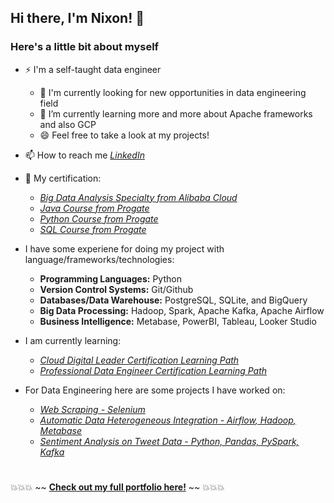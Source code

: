 ## Hi there, I'm Nixon! 👋

### Here's a little bit about myself

- ⚡ I'm a self-taught data engineer
  - 🤔 I'm currently looking for new opportunities in data engineering field
  - 🌱 I’m currently learning more and more about Apache frameworks and also GCP
  - 😄 Feel free to take a look at my projects!
- 📫 How to reach me [*LinkedIn*](https://www.linkedin.com/in/nixon-hutahaean/)
- 📝 My certification:
  - [*Big Data Analysis Specialty from Alibaba Cloud*](https://drive.google.com/file/d/1Sq7GxHqUD0UWlDQQPsdVY9nYDyWH07Sw/view?usp=sharing)
  - [*Java Course from Progate*](https://drive.google.com/file/d/1XidpY8zr93JXueuhwVObhzbypd14t4AD/view?usp=sharing)
  - [*Python Course from Progate*](https://drive.google.com/file/d/117XbX1nxjBIxpdYKD3yJoIlbWLPIS-HI/view?usp=sharing)
  - [*SQL Course from Progate*](https://drive.google.com/file/d/1GAbOEeKApx_4tKpnWy3LCXgMJIAG04zp/view?usp=sharing)

- I have some experiene for doing my project with language/frameworks/technologies:
  - <strong>Programming Languages:</strong> Python
  - <strong>Version Control Systems:</strong> Git/Github
  - <strong>Databases/Data Warehouse:</strong> PostgreSQL, SQLite, and BigQuery
  - <strong>Big Data Processing:</strong> Hadoop, Spark, Apache Kafka, Apache Airflow
  - <strong>Business Intelligence:</strong> Metabase, PowerBI, Tableau, Looker Studio
 
- I am currently learning:
  - [*Cloud Digital Leader Certification Learning Path*](https://partner.cloudskillsboost.google/journeys/75)
  - [*Professional Data Engineer Certification Learning Path*](https://partner.cloudskillsboost.google/journeys/85) 

- For Data Engineering here are some projects I have worked on:
  - [*Web Scraping - Selenium*](https://github.com/Xedonedron/web-scraping)
  - [*Automatic Data Heterogeneous Integration - Airflow, Hadoop, Metabase*](https://github.com/Xedonedron/data-lake-for-smart-farming)
  - [*Sentiment Analysis on Tweet Data - Python, Pandas, PySpark, Kafka*](https://github.com/Xedonedron/PDBFinalProject)

#
  💥💥💥 ~~ [**Check out my full portfolio here!**](https://github.com/Xedonedron/portofolio) ~~ 💥💥💥
